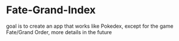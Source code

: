 # Fate-Grand-Index

goal is to create an app that works like Pokedex, except for the game Fate/Grand Order,
more details in the future
